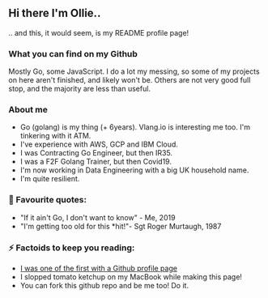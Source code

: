 ## Hi there I'm Ollie..

.. and this, it would seem, is my README profile page!

### What you can find on my Github

Mostly Go, some JavaScript. I do a lot my messing, so some of my projects on here aren't finished, and likely won't be. Others are not very good full stop, and the majority are less than useful.

### About me

- Go (golang) is my thing (+ 6years). Vlang.io is interesting me too. I'm tinkering with it ATM.
- I've experience with AWS, GCP and IBM Cloud.
- I was Contracting Go Engineer, but then IR35.
- I was a F2F Golang Trainer, but then Covid19.
- I'm now working in Data Engineering with a big UK household name.
- I'm quite resilient.

### 💬 Favourite quotes:
- "If it ain't Go, I don't want to know" - Me, 2019
- "I'm getting too old for this \*hit!"- Sgt Roger Murtaugh, 1987

### ⚡ Factoids to keep you reading:
- [I was one of the first with a Github profile page](https://github.com/olliephillips/olliephillips/commit/8a2b0cd8ade4dab1b2759bd33dad28c81c4ef1d6)
- I slopped tomato ketchup on my MacBook while making this page! 
- You can fork this github repo and be me too! Do it.
